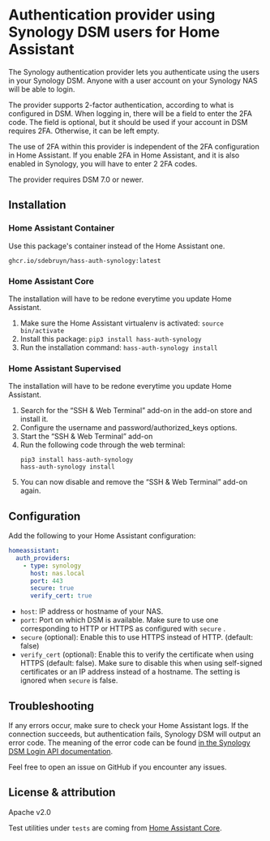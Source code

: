 # Authentication provider using Synology DSM users for Home Assistant

The Synology authentication provider lets you authenticate using the users in your Synology DSM. Anyone with a user account on your Synology NAS will be able to login.

The provider supports 2-factor authentication, according to what is configured in DSM.
When logging in, there will be a field to enter the 2FA code. The field is optional, but it should be used if your account in DSM requires 2FA. Otherwise, it can be left empty.

The use of 2FA within this provider is independent of the 2FA configuration in Home Assistant. If you enable 2FA in Home Assistant, and it is also enabled in Synology, you will have to enter 2 2FA codes.

The provider requires DSM 7.0 or newer.

## Installation

### Home Assistant Container

Use this package's container instead of the Home Assistant one.

```
ghcr.io/sdebruyn/hass-auth-synology:latest
```

### Home Assistant Core

The installation will have to be redone everytime you update Home Assistant.

1. Make sure the Home Assistant virtualenv is activated: `source bin/activate`
2. Install this package: `pip3 install hass-auth-synology`
3. Run the installation command: `hass-auth-synology install`

### Home Assistant Supervised

The installation will have to be redone everytime you update Home Assistant.

1. Search for the “SSH & Web Terminal” add-on in the add-on store and install it.
2. Configure the username and password/authorized_keys options.
3. Start the “SSH & Web Terminal” add-on
4. Run the following code through the web terminal:
    ```shell
    pip3 install hass-auth-synology
   hass-auth-synology install
    ```
5. You can now disable and remove the “SSH & Web Terminal” add-on again.

## Configuration

Add the following to your Home Assistant configuration:

```yaml
homeassistant:
  auth_providers:
    - type: synology
      host: nas.local
      port: 443
      secure: true
      verify_cert: true
```

* `host`: IP address or hostname of your NAS.
* `port`: Port on which DSM is available. Make sure to use one corresponding to HTTP or HTTPS as configured with `secure` .
* `secure` (optional): Enable this to use HTTPS instead of HTTP. (default: false)
* `verify_cert` (optional): Enable this to verify the certificate when using HTTPS (default: false).
Make sure to disable this when using self-signed certificates or an IP address instead of a hostname.
The setting is ignored when `secure` is false.

## Troubleshooting

If any errors occur, make sure to check your Home Assistant logs. If the connection succeeds, but authentication fails, Synology DSM will output an error code.
The meaning of the error code can be found [in the Synology DSM Login API documentation](https://global.download.synology.com/download/Document/Software/DeveloperGuide/Os/DSM/All/enu/DSM_Login_Web_API_Guide_enu.pdf).

Feel free to open an issue on GitHub if you encounter any issues.

## License & attribution

Apache v2.0

Test utilities under `tests` are coming from [Home Assistant Core](https://github.com/home-assistant/core).
